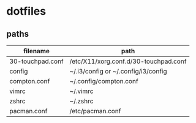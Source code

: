 # dotfiles

## paths

| filename | path |
| --- | --- |
| 30-touchpad.conf |/etc/X11/xorg.conf.d/30-touchpad.conf |
| config | ~/.i3/config or ~/.config/i3/config |
| compton.conf | ~/.config/compton.conf |
| vimrc | ~/.vimrc |
| zshrc | ~/.zshrc |
| pacman.conf | /etc/pacman.conf |
